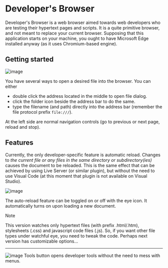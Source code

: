 # Developer's Browser
Developer's Browser is a web browser aimed towards web developers who are testing their hypertext pages and scripts. It is a quite primitive browser, and not meant to replace your current browser. Supposing that this application starts on your machine, you ought to have Microsoft Edge installed anyway (as it uses Chromium-based engine).

## Getting started
![image](https://github.com/MKuula/DeveloperBrowser/assets/168563015/bc8945f7-3477-4705-8c30-0658d8034e45)

You have several ways to open a desired file into the browser. You can either
- double click the address located in the middle to open file dialog.
- click the folder icon beside the address bar to do the same.
- type the filename (and path) directly into the address bar (remember the file protocol prefix `file:///`).

At the left side are normal navigation controls (go to previous or next page, reload and stop).

## Features
Currently, the only developer-specific feature is automatic reload. Changes to _the current file or any files in the same directory or subdirectory(ies)_ causes the document to be reloaded. This is the same effect that can be achieved by using Live Server (or similar plugin), but without the need to use Visual Code (at this moment that plugin is not available on Visual Studio).

![image](https://github.com/MKuula/DeveloperBrowser/assets/168563015/8ec08a15-1d20-411a-9fcb-1015eb4d322a)

The auto-reload feature can be toggled on or off with the eye icon. It automatically turns on upon loading a new document.

> [!NOTE]
> This version watches only hypertext files (with prefix .html/.htm), stylesheets (.css) and javascript code files (.js). So, if you want other file types under watchful eye, you need to tweak the code. Perhaps next version has customizable options...

---

![image](https://github.com/MKuula/DeveloperBrowser/assets/168563015/f4515271-b4d2-49c5-97fb-cfda422087ed) Tools button opens developer tools without the need to mess with menus.
